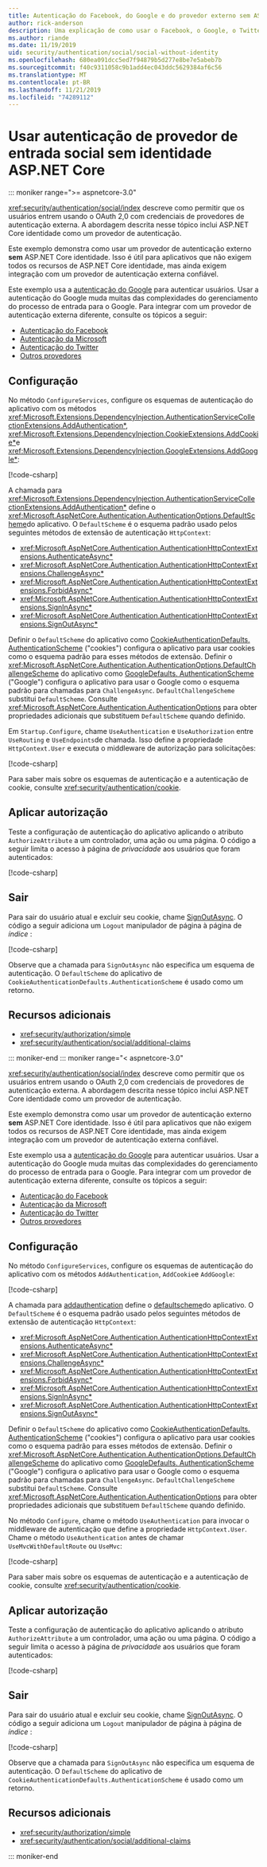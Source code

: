 ```yaml
---
title: Autenticação do Facebook, do Google e do provedor externo sem ASP.NET Core identidade
author: rick-anderson
description: Uma explicação de como usar o Facebook, o Google, o Twitter, etc. a autenticação de usuário da conta sem ASP.NET Core identidade.
ms.author: riande
ms.date: 11/19/2019
uid: security/authentication/social/social-without-identity
ms.openlocfilehash: 680ea091dcc5ed7f94879b5d277e8be7e5abeb7b
ms.sourcegitcommit: f40c9311058c9b1add4ec043ddc5629384af6c56
ms.translationtype: MT
ms.contentlocale: pt-BR
ms.lasthandoff: 11/21/2019
ms.locfileid: "74289112"
---
```

# <a name="use-social-sign-in-provider-authentication-without-aspnet-core-identity"></a>Usar autenticação de provedor de entrada social sem identidade ASP.NET Core

::: moniker range=">= aspnetcore-3.0"

<xref:security/authentication/social/index> descreve como permitir que os usuários entrem usando o OAuth 2,0 com credenciais de provedores de autenticação externa. A abordagem descrita nesse tópico inclui ASP.NET Core identidade como um provedor de autenticação.

Este exemplo demonstra como usar um provedor de autenticação externo **sem** ASP.NET Core identidade. Isso é útil para aplicativos que não exigem todos os recursos de ASP.NET Core identidade, mas ainda exigem integração com um provedor de autenticação externa confiável.

Este exemplo usa a [autenticação do Google](xref:security/authentication/google-logins) para autenticar usuários. Usar a autenticação do Google muda muitas das complexidades do gerenciamento do processo de entrada para o Google. Para integrar com um provedor de autenticação externa diferente, consulte os tópicos a seguir:

* [Autenticação do Facebook](xref:security/authentication/facebook-logins)
* [Autenticação da Microsoft](xref:security/authentication/microsoft-logins)
* [Autenticação do Twitter](xref:security/authentication/twitter-logins)
* [Outros provedores](xref:security/authentication/otherlogins)

## <a name="configuration"></a>Configuração

No método `ConfigureServices`, configure os esquemas de autenticação do aplicativo com os métodos <xref:Microsoft.Extensions.DependencyInjection.AuthenticationServiceCollectionExtensions.AddAuthentication*>, <xref:Microsoft.Extensions.DependencyInjection.CookieExtensions.AddCookie*>e <xref:Microsoft.Extensions.DependencyInjection.GoogleExtensions.AddGoogle*>:

[!code-csharp[](social-without-identity/samples_snapshot/3.x/Startup.cs?name=snippet1)]

A chamada para <xref:Microsoft.Extensions.DependencyInjection.AuthenticationServiceCollectionExtensions.AddAuthentication*> define o <xref:Microsoft.AspNetCore.Authentication.AuthenticationOptions.DefaultScheme>do aplicativo. O `DefaultScheme` é o esquema padrão usado pelos seguintes métodos de extensão de autenticação `HttpContext`:

* <xref:Microsoft.AspNetCore.Authentication.AuthenticationHttpContextExtensions.AuthenticateAsync*>
* <xref:Microsoft.AspNetCore.Authentication.AuthenticationHttpContextExtensions.ChallengeAsync*>
* <xref:Microsoft.AspNetCore.Authentication.AuthenticationHttpContextExtensions.ForbidAsync*>
* <xref:Microsoft.AspNetCore.Authentication.AuthenticationHttpContextExtensions.SignInAsync*>
* <xref:Microsoft.AspNetCore.Authentication.AuthenticationHttpContextExtensions.SignOutAsync*>

Definir o `DefaultScheme` do aplicativo como [CookieAuthenticationDefaults. AuthenticationScheme](xref:Microsoft.AspNetCore.Authentication.Cookies.CookieAuthenticationDefaults.AuthenticationScheme) ("cookies") configura o aplicativo para usar cookies como o esquema padrão para esses métodos de extensão. Definir o <xref:Microsoft.AspNetCore.Authentication.AuthenticationOptions.DefaultChallengeScheme> do aplicativo como [GoogleDefaults. AuthenticationScheme](xref:Microsoft.AspNetCore.Authentication.Google.GoogleDefaults.AuthenticationScheme) ("Google") configura o aplicativo para usar o Google como o esquema padrão para chamadas para `ChallengeAsync`. `DefaultChallengeScheme` substitui `DefaultScheme`. Consulte <xref:Microsoft.AspNetCore.Authentication.AuthenticationOptions> para obter propriedades adicionais que substituem `DefaultScheme` quando definido.

Em `Startup.Configure`, chame `UseAuthentication` e `UseAuthorization` entre `UseRouting` e `UseEndpoints`de chamada. Isso define a propriedade `HttpContext.User` e executa o middleware de autorização para solicitações:

[!code-csharp[](social-without-identity/samples_snapshot/3.x/Startup.cs?name=snippet2&highlight=3-4)]

Para saber mais sobre os esquemas de autenticação e a autenticação de cookie, consulte <xref:security/authentication/cookie>.

## <a name="apply-authorization"></a>Aplicar autorização

Teste a configuração de autenticação do aplicativo aplicando o atributo `AuthorizeAttribute` a um controlador, uma ação ou uma página. O código a seguir limita o acesso à página de *privacidade* aos usuários que foram autenticados:

[!code-csharp[](social-without-identity/samples_snapshot/3.x/Pages/Privacy.cshtml.cs?name=snippet&highlight=1)]

## <a name="sign-out"></a>Sair

Para sair do usuário atual e excluir seu cookie, chame [SignOutAsync](xref:Microsoft.AspNetCore.Authentication.AuthenticationHttpContextExtensions.SignOutAsync*). O código a seguir adiciona um `Logout` manipulador de página à página de *índice* :

[!code-csharp[](social-without-identity/samples_snapshot/3.x/Pages/Index.cshtml.cs?name=snippet&highlight=3-7)]

Observe que a chamada para `SignOutAsync` não especifica um esquema de autenticação. O `DefaultScheme` do aplicativo de `CookieAuthenticationDefaults.AuthenticationScheme` é usado como um retorno.

## <a name="additional-resources"></a>Recursos adicionais

* <xref:security/authorization/simple>
* <xref:security/authentication/social/additional-claims>

::: moniker-end
::: moniker range="< aspnetcore-3.0"

<xref:security/authentication/social/index> descreve como permitir que os usuários entrem usando o OAuth 2,0 com credenciais de provedores de autenticação externa. A abordagem descrita nesse tópico inclui ASP.NET Core identidade como um provedor de autenticação.

Este exemplo demonstra como usar um provedor de autenticação externo **sem** ASP.NET Core identidade. Isso é útil para aplicativos que não exigem todos os recursos de ASP.NET Core identidade, mas ainda exigem integração com um provedor de autenticação externa confiável.

Este exemplo usa a [autenticação do Google](xref:security/authentication/google-logins) para autenticar usuários. Usar a autenticação do Google muda muitas das complexidades do gerenciamento do processo de entrada para o Google. Para integrar com um provedor de autenticação externa diferente, consulte os tópicos a seguir:

* [Autenticação do Facebook](xref:security/authentication/facebook-logins)
* [Autenticação da Microsoft](xref:security/authentication/microsoft-logins)
* [Autenticação do Twitter](xref:security/authentication/twitter-logins)
* [Outros provedores](xref:security/authentication/otherlogins)

## <a name="configuration"></a>Configuração

No método `ConfigureServices`, configure os esquemas de autenticação do aplicativo com os métodos `AddAuthentication`, `AddCookie`e `AddGoogle`:

[!code-csharp[](social-without-identity/samples_snapshot/2.x/Startup.cs?name=snippet1)]

A chamada para [addauthentication](/dotnet/api/microsoft.extensions.dependencyinjection.authenticationservicecollectionextensions.addauthentication#Microsoft_Extensions_DependencyInjection_AuthenticationServiceCollectionExtensions_AddAuthentication_Microsoft_Extensions_DependencyInjection_IServiceCollection_System_Action_Microsoft_AspNetCore_Authentication_AuthenticationOptions__) define o [defaultscheme](xref:Microsoft.AspNetCore.Authentication.AuthenticationOptions.DefaultScheme)do aplicativo. O `DefaultScheme` é o esquema padrão usado pelos seguintes métodos de extensão de autenticação `HttpContext`:

* <xref:Microsoft.AspNetCore.Authentication.AuthenticationHttpContextExtensions.AuthenticateAsync*>
* <xref:Microsoft.AspNetCore.Authentication.AuthenticationHttpContextExtensions.ChallengeAsync*>
* <xref:Microsoft.AspNetCore.Authentication.AuthenticationHttpContextExtensions.ForbidAsync*>
* <xref:Microsoft.AspNetCore.Authentication.AuthenticationHttpContextExtensions.SignInAsync*>
* <xref:Microsoft.AspNetCore.Authentication.AuthenticationHttpContextExtensions.SignOutAsync*>

Definir o `DefaultScheme` do aplicativo como [CookieAuthenticationDefaults. AuthenticationScheme](xref:Microsoft.AspNetCore.Authentication.Cookies.CookieAuthenticationDefaults.AuthenticationScheme) ("cookies") configura o aplicativo para usar cookies como o esquema padrão para esses métodos de extensão. Definir o <xref:Microsoft.AspNetCore.Authentication.AuthenticationOptions.DefaultChallengeScheme> do aplicativo como [GoogleDefaults. AuthenticationScheme](xref:Microsoft.AspNetCore.Authentication.Google.GoogleDefaults.AuthenticationScheme) ("Google") configura o aplicativo para usar o Google como o esquema padrão para chamadas para `ChallengeAsync`. `DefaultChallengeScheme` substitui `DefaultScheme`. Consulte <xref:Microsoft.AspNetCore.Authentication.AuthenticationOptions> para obter propriedades adicionais que substituem `DefaultScheme` quando definido.

No método `Configure`, chame o método `UseAuthentication` para invocar o middleware de autenticação que define a propriedade `HttpContext.User`. Chame o método `UseAuthentication` antes de chamar `UseMvcWithDefaultRoute` ou `UseMvc`:

[!code-csharp[](social-without-identity/samples_snapshot/2.x/Startup.cs?name=snippet2)]

Para saber mais sobre os esquemas de autenticação e a autenticação de cookie, consulte <xref:security/authentication/cookie>.

## <a name="apply-authorization"></a>Aplicar autorização

Teste a configuração de autenticação do aplicativo aplicando o atributo `AuthorizeAttribute` a um controlador, uma ação ou uma página. O código a seguir limita o acesso à página de *privacidade* aos usuários que foram autenticados:

[!code-csharp[](social-without-identity/samples_snapshot/2.x/Pages/Privacy.cshtml.cs?name=snippet&highlight=1)]

## <a name="sign-out"></a>Sair

Para sair do usuário atual e excluir seu cookie, chame [SignOutAsync](xref:Microsoft.AspNetCore.Authentication.AuthenticationHttpContextExtensions.SignOutAsync*). O código a seguir adiciona um `Logout` manipulador de página à página de *índice* :

[!code-csharp[](social-without-identity/samples_snapshot/2.x/Pages/Index.cshtml.cs?name=snippet&highlight=3-7)]

Observe que a chamada para `SignOutAsync` não especifica um esquema de autenticação. O `DefaultScheme` do aplicativo de `CookieAuthenticationDefaults.AuthenticationScheme` é usado como um retorno.

## <a name="additional-resources"></a>Recursos adicionais

* <xref:security/authorization/simple>
* <xref:security/authentication/social/additional-claims>

::: moniker-end
